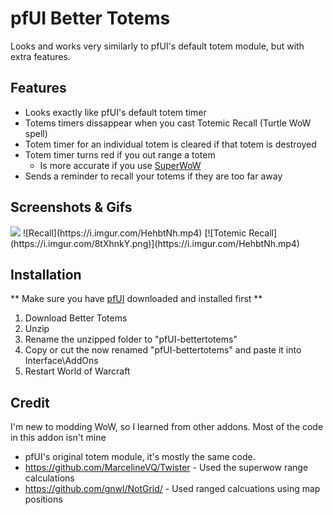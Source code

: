 # pfUI Better Totems
Looks and works very similarly to pfUI's default totem module, but with extra features.

## Features
- Looks exactly like pfUI's default totem timer
- Totems timers dissappear when you cast Totemic Recall (Turtle WoW spell)
- Totem timer for an individual totem is cleared if that totem is destroyed
- Totem timer turns red if you out range a totem
    - Is more accurate if you use [SuperWoW](https://github.com/balakethelock/SuperWoW)
- Sends a reminder to recall your totems if they are too far away

## Screenshots & Gifs
<img src="https://i.imgur.com/CaEZPnj.png">
![Recall](https://i.imgur.com/HehbtNh.mp4)
[![Totemic Recall](https://i.imgur.com/8tXhnkY.png)](https://i.imgur.com/HehbtNh.mp4)

## Installation
** Make sure you have [pfUI](https://gitlab.com/shagu/pfUI) downloaded and installed first **
1. Download Better Totems
2. Unzip
3. Rename the unzipped folder to "pfUI-bettertotems"
4. Copy or cut the now renamed "pfUI-bettertotems" and paste it into Interface\AddOns
5. Restart World of Warcraft

## Credit
I'm new to modding WoW, so I learned from other addons. Most of the code in this addon isn't mine
- pfUI's original totem module, it's mostly the same code.
- https://github.com/MarcelineVQ/Twister  - Used the superwow range calculations
- https://github.com/gnwl/NotGrid/ - Used ranged calcuations using map positions